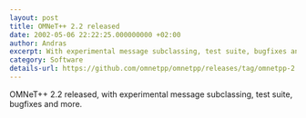 ```yaml
---
layout: post
title: OMNeT++ 2.2 released
date: 2002-05-06 22:22:25.000000000 +02:00
author: Andras
excerpt: With experimental message subclassing, test suite, bugfixes and more...
category: Software
details-url: https://github.com/omnetpp/omnetpp/releases/tag/omnetpp-2.2
---
```

OMNeT++ 2.2 released, with experimental message subclassing, test suite, bugfixes and more.
